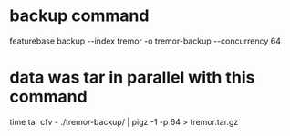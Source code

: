 

# backup command
featurebase backup --index tremor -o tremor-backup --concurrency 64 

# data was tar in parallel with this command
time tar cfv - ./tremor-backup/ | pigz -1 -p 64 > tremor.tar.gz